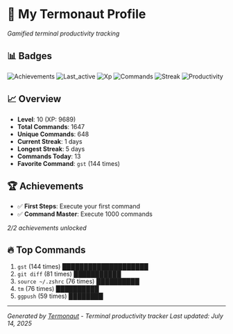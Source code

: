 # 🚀 My Termonaut Profile

*Gamified terminal productivity tracking*

## 📊 Badges

![Achievements](https://img.shields.io/badge/Achievements-5%2F10-blue?style=flat-square&logo=terminal&logoColor=white) ![Last_active](https://img.shields.io/badge/Last+Active-5h+ago-green?style=flat-square&logo=terminal&logoColor=white) ![Xp](https://img.shields.io/badge/XP-Level+10+%289689%2F12100%29-blue?style=flat-square&logo=terminal&logoColor=white) ![Commands](https://img.shields.io/badge/Commands-1647-blue?style=flat-square&logo=terminal&logoColor=white) ![Streak](https://img.shields.io/badge/Streak-1+days-red?style=flat-square&logo=terminal&logoColor=white) ![Productivity](https://img.shields.io/badge/Productivity-80.0%25-green?style=flat-square&logo=terminal&logoColor=white) 

## 📈 Overview

- **Level**: 10 (XP: 9689)
- **Total Commands**: 1647
- **Unique Commands**: 648
- **Current Streak**: 1 days
- **Longest Streak**: 5 days
- **Commands Today**: 13
- **Favorite Command**: `gst` (144 times)

## 🏆 Achievements

- ✅ **First Steps**: Execute your first command
- ✅ **Command Master**: Execute 1000 commands

*2/2 achievements unlocked*

## 🔥 Top Commands

1. `gst` (144 times) ████████████████████
2. `git diff` (81 times) ███████████
3. `source ~/.zshrc` (76 times) ██████████
4. `tm` (76 times) ██████████
5. `ggpush` (59 times) ████████

---

*Generated by [Termonaut](https://github.com/oiahoon/termonaut) - Terminal productivity tracker*
*Last updated: July 14, 2025*
